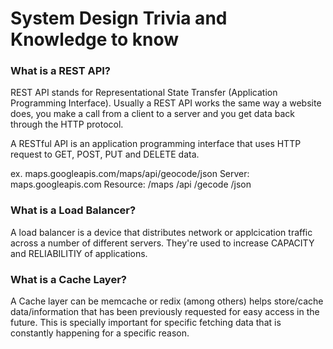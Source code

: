 # System Design Trivia and Knowledge to know

### What is a REST API?
REST API stands for Representational State Transfer (Application Programming Interface). Usually a REST API works the same way a website does, you make a call from a client to a server and you get data back through the HTTP protocol. 

A RESTful API is an application programming interface that uses HTTP request to GET, POST, PUT and DELETE data. 

ex. maps.googleapis.com/maps/api/geocode/json
Server: maps.googleapis.com
Resource: /maps /api /gecode /json

### What is a Load Balancer?
A load balancer is a device that distributes network or applcication traffic across a number of different servers. They're used to increase CAPACITY and RELIABILITIY of applications. 

### What is a Cache Layer?
A Cache layer can be memcache or redix (among others) helps store/cache data/information that has been previously requested for easy access in the future. This is specially important for specific fetching data that is constantly happening for a specific reason. 